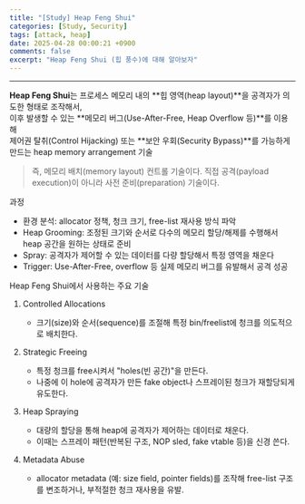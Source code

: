 ```yaml
---
title: "[Study] Heap Feng Shui"
categories: [Study, Security]
tags: [attack, heap]
date: 2025-04-28 00:00:21 +0900
comments: false
excerpt: "Heap Feng Shui (힙 풍수)에 대해 알아보자"
--- 
```

---




**Heap Feng Shui**는 프로세스 메모리 내의 **힙 영역(heap layout)**을 공격자가 의도한 형태로 조작해서,  
이후 발생할 수 있는 **메모리 버그(Use-After-Free, Heap Overflow 등)**를 이용해  
제어권 탈취(Control Hijacking) 또는 **보안 우회(Security Bypass)**를 가능하게 만드는 heap memory arrangement 기술  

> 즉, 메모리 배치(memory layout) 컨트롤 기술이다. 직접 공격(payload execution)이 아니라 사전 준비(preparation) 기술이다.


과정
- 환경 분석: allocator 정책, 청크 크기, free-list 재사용 방식 파악
- Heap Grooming: 조정된 크기와 순서로 다수의 메모리 할당/해제를 수행해서 heap 공간을 원하는 상태로 준비
- Spray: 공격자가 제어할 수 있는 데이터를 다량 할당해서 특정 영역을 채운다
- Trigger: Use-After-Free, overflow 등 실제 메모리 버그를 유발해서 공격 성공



Heap Feng Shui에서 사용하는 주요 기술
1. Controlled Allocations
    - 크기(size)와 순서(sequence)를 조절해 특정 bin/freelist에 청크를 의도적으로 배치한다.

2. Strategic Freeing
    - 특정 청크를 free시켜서 "holes(빈 공간)"을 만든다.
    - 나중에 이 hole에 공격자가 만든 fake object나 스프레이된 청크가 재할당되게 유도한다.

3. Heap Spraying
    - 대량의 할당을 통해 heap에 공격자가 제어하는 데이터로 채운다.
    - 이때는 스프레이 패턴(반복된 구조, NOP sled, fake vtable 등)을 신경 쓴다.

4. Metadata Abuse
    - allocator metadata (예: size field, pointer fields)를 조작해 free-list 구조를 변조하거나, 부적절한 청크 재사용을 유발.










